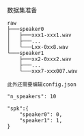 数据集准备

    raw
    ├───speaker0
    │   ├───xxx1-xxx1.wav
    │   ├───...
    │   └───Lxx-0xx8.wav
    └───speaker1
        ├───xx2-0xxx2.wav
        ├───...
        └───xxx7-xxx007.wav
    
    此外还需要编辑config.json
    
    "n_speakers": 10
    
    "spk":{
        "speaker0": 0,
        "speaker1": 1,
    }
